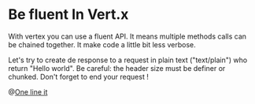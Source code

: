 # Be fluent In Vert.x


With vertex you can use a fluent API. It means multiple methods calls can be chained together.
It make code a little bit less verbose.

Let's try to create de response to a request in plain text ("text/plain") who return "Hello world".
Be careful: the header size must be definer or chunked.
Don't forget to end your request !

@[One line it]({"stubs":["/src/main/java/io/vertx/codingame/FluentServer.java"],"command":"io.vertx.codingame.ServerTest#testFluent"})

